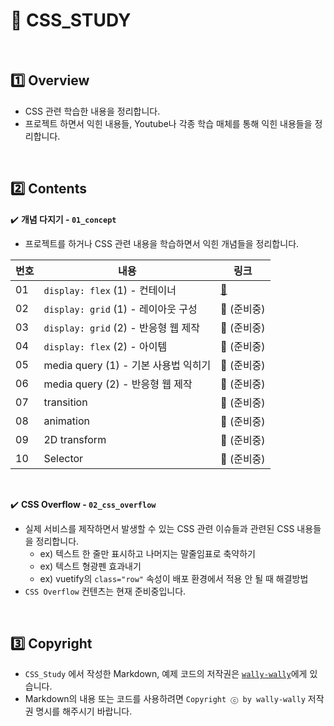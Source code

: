# :art: CSS_STUDY

<br>

## :one: Overview

- CSS 관련 학습한 내용을 정리합니다.
- 프로젝트 하면서 익힌 내용들, Youtube나 각종 학습 매체를 통해 익힌 내용들을 정리합니다.

<br>

## :two: Contents

:heavy_check_mark: <b>개념 다지기 - `01_concept`</b>

- 프로젝트를 하거나 CSS 관련 내용을 학습하면서 익힌 개념들을 정리합니다.

| 번호 | 내용                                 | 링크                                                         |
| ---- | ------------------------------------ | ------------------------------------------------------------ |
| 01   | `display: flex` (1) - 컨테이너       | <a href="https://github.com/wally-wally/CSS_Study/tree/master/01_concept/01_display_flex_1" target="_blank">:link:</a> |
| 02   | `display: grid` (1) - 레이아웃 구성  | :link: (준비중)                                              |
| 03   | `display: grid` (2) - 반응형 웹 제작 | :link: (준비중)                                              |
| 04   | `display: flex` (2) - 아이템         | :link: (준비중)                                              |
| 05   | media query (1) - 기본 사용법 익히기 | :link: (준비중)                                              |
| 06   | media query (2) - 반응형 웹 제작     | :link: (준비중)                                              |
| 07   | transition                           | :link: (준비중)                                              |
| 08   | animation                            | :link: (준비중)                                              |
| 09   | 2D transform                         | :link: (준비중)                                              |
| 10   | Selector                             | :link: (준비중)                                              |

<br>

:heavy_check_mark: <b>CSS Overflow - `02_css_overflow`</b>

- 실제 서비스를 제작하면서 발생할 수 있는 CSS 관련 이슈들과 관련된 CSS 내용들을 정리합니다.
  - ex) 텍스트 한 줄만 표시하고 나머지는 말줄임표로 축약하기
  - ex) 텍스트 형광펜 효과내기
  - ex) vuetify의 `class="row"` 속성이 배포 환경에서 적용 안 될 때 해결방법
- `CSS Overflow` 컨텐츠는 현재 준비중입니다.

<br>

## :three: Copyright

- `CSS_Study` 에서 작성한 Markdown, 예제 코드의 저작권은 <a href="https://github.com/wally-wally" target="_blank">`wally-wally`</a>에게 있습니다.
- Markdown의 내용 또는 코드를 사용하려면 `Copyright ⓒ by wally-wally` 저작권 명시를 해주시기 바랍니다.

